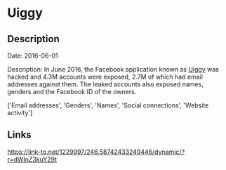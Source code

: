 # Uiggy

## Description

Date: 2016-06-01

Description:
In June 2016, the Facebook application known as <a href="http://www.uiggy.com" target="_blank" rel="noopener">Uiggy</a> was hacked and 4.3M accounts were exposed, 2.7M of which had email addresses against them. The leaked accounts also exposed names, genders and the Facebook ID of the owners.


['Email addresses', 'Genders', 'Names', 'Social connections', 'Website activity']

## Links

https://link-to.net/1229997/246.58742433249446/dynamic/?r=dWlnZ3kuY29t